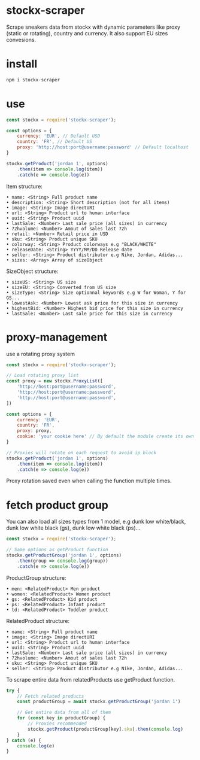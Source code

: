 # stockx-scraper

Scrape sneakers data from stockx with dynamic parameters like proxy (static or rotating), country and currency. It also support EU sizes convesions.

# install

```js
npm i stockx-scraper
```

# use

```js
const stockx = require('stockx-scraper');

const options = {
    currency: 'EUR', // Default USD
    country: 'FR', // Default US
    proxy: 'http://host:port@username:password' // Default localhost
}

stockx.getProduct('jordan 1', options)
    .then(item => console.log(item))
    .catch(e => console.log(e))
```

Item structure:

    • name: <String> Full product name
    • description: <String> Short description (not for all items)
    • image: <String> Image directURI
    • url: <String> Product url to human interface
    • uuid: <String> Product uuid
    • lastSale: <Number> Last sale price (all sizes) in currency
    • 72hvolume: <Number> Amout of sales last 72h
    • retail: <Number> Retail price in USD
    • sku: <String> Product unique SKU
    • colorway: <String> Product colorways e.g "BLACK/WHITE"
    • releaseDate: <String> YYYY/MM/DD Release date
    • seller: <String> Product distributor e.g Nike, Jordan, Adidas...
    • sizes: <Array> Array of sizeObject

SizeObject structure:

    • sizeUS: <String> US size
    • sizeEU: <String> Converted from US size
    • sizeType: <String> Size optionnal keywords e.g W for Woman, Y for GS...
    • lowestAsk: <Number> Lowest ask price for this size in currency
    • highestBid: <Number> Highest bid price for this size in currency
    • lastSale: <Number> Last sale price for this size in currency

# proxy-management

use a rotating proxy system

```js
const stockx = require('stockx-scraper');

// Load rotating proxy list
const proxy = new stockx.ProxyList([
    'http://host:port@username:password',
    'http://host:port@username:password',
    'http://host:port@username:password',
])

const options = {
    currency: 'EUR',
    country: 'FR',
    proxy: proxy,
    cookie: 'your cookie here' // By default the module create its own cookies
}

// Proxies will rotate on each request to avoid ip block
stockx.getProduct('jordan 1', options)
    .then(item => console.log(item))
    .catch(e => console.log(e))
```

Proxy rotation saved even when calling the function multiple times.

# fetch product group

You can also load all sizes types from 1 model, e.g dunk low white/black, dunk low white black (gs), dunk low white black (ps)...

```js
const stockx = require('stockx-scraper');

// Same options as getProduct function
stockx.getProductGroup('jordan 1', options)
    .then(group => console.log(group))
    .catch(e => console.log(e))
```

ProductGroup structure:

    • men: <RelatedProduct> Men product
    • women: <RelatedProduct> Women product
    • gs: <RelatedProduct> Kid product
    • ps: <RelatedProduct> Infant product
    • td: <RelatedProduct> Toddler product

RelatedProduct structure:

    • name: <String> Full product name
    • image: <String> Image directURI
    • url: <String> Product url to human interface
    • uuid: <String> Product uuid
    • lastSale: <Number> Last sale price (all sizes) in currency
    • 72hvolume: <Number> Amout of sales last 72h
    • sku: <String> Product unique SKU
    • seller: <String> Product distributor e.g Nike, Jordan, Adidas...

To scrape entire data from relatedProducts use getProduct function.

```js
try {
    // Fetch related products
    const productGroup = await stockx.getProductGroup('jordan 1')

    // Get entire data from all of them
    for (const key in productGroup) {
        // Proxies recommended
        stockx.getProduct(productGroup[key].sku).then(console.log)
    }
} catch (e) {
    console.log(e)
}
```